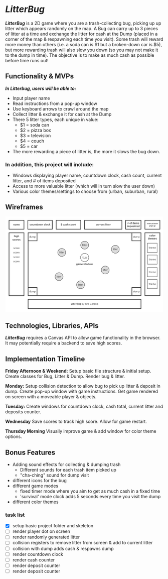 # *LitterBug*

***LitterBug*** is a 2D game where you are a trash-collecting bug, picking up up litter which appears randomly on the map. A Bug can carry up to 3 pieces of litter at a time and exchange the litter for cash at the Dump (placed in a corner of the map & respawning each time you visit).
Some trash will reward more money than others (i.e. a soda can is $1 but a broken-down car is $5), but more rewarding trash will also slow you down (so you may not make it to the dump in time). The objective is to make as much cash as possible before time runs out!

## Functionality & MVPs

***In Litterbug, users will be able to:***

- Input player name
- Read instructions from a pop-up window
- Use keyboard arrows to crawl around the map
- Collect litter & exchange it for cash at the Dump
- There 5 litter types, each unique in value:
    - $1 = soda can
    - $2 = pizza box
    - $3 = television
    - $4 = couch
    - $5 = car
- The more rewarding a piece of litter is, the more it slows the bug down.

### In addition, this project will include:

- Windows displaying player name, countdown clock, cash count, current litter, and # of items deposited
- Access to more valuable litter (which will in turn slow the user down)
- Various color themes/settings to choose from (urban, suburban, rural)

## Wireframes
![Let's play ***LitterBug***!](Homepage.png)

## Technologies, Libraries, APIs

***LitterBug*** requires a Canvas API to allow game functionality in the browser. It may potentially require a backend to save high scores.

## Implementation Timeline

**Friday Afternoon & Weekend:** Setup basic file structure & initial setup. Create classes for Bug, Litter & Dump. Render bug & litter.

**Monday:** Setup collision detection to allow bug to pick up litter & deposit in dump. Create pop-up window with game instructions. Get game rendered on screen with a moveable player & objects.

**Tuesday:** Create windows for countdown clock, cash total, current litter and deposits counter.

**Wednesday** Save scores to track high score. Allow for game restart.

**Thursday Morning** Visually improve game & add window for color theme options.

## Bonus Features
- Adding sound effects for collecting & dumping trash
    - Different sounds for each trash item picked up
    - "cha-ching" sound for dump visit
- different icons for the bug
- different game modes
    - fixed timer mode where you aim to get as much cash in a fixed time
    - 'survival' mode clock adds 5 seconds every time you visit the dump
- different color themes



### task list

- [x] setup basic project folder and skeleton
- [ ] render player dot on screen
- [ ] render randomly generated litter
- [ ] collision registers to remove litter from screen & add to current litter
- [ ] collision with dump adds cash & respawns dump
- [ ] render countdown clock
- [ ] render cash counter
- [ ] render deposit counter
- [ ] render deposit counter